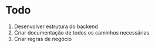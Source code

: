 # Todo

1. Desenvolver estrutura do backend
2. Criar documentação de todos os caminhos necessárias
3. Criar regras de negócio